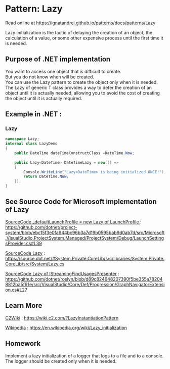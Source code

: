 
# Pattern:  Lazy

Read online at https://ignatandrei.github.io/patterns/docs/patterns/Lazy

<!-- id : 14 -->
Lazy initialization is the tactic of delaying the creation of an object, the calculation of a value, or some other expensive process until the first time it is needed.
## Purpose of .NET implementation

You want to access one object that is difficult to create.    <br />
But you do not know when will be created.    <br />
You can use the Lazy pattern to create the object only when it is needed.    <br />
The Lazy of generic T class provides a way to defer the creation of an object until it is actually needed, allowing you to avoid the cost of creating the object until it is actually required.    <br />

## Example in .NET : 


###  Lazy
```csharp showLineNumbers title="Lazy example for Pattern Lazy"
namespace Lazy;
internal class LazyDemo
{
    public DateTime dateTimeConstructClass =DateTime.Now;
    
    public Lazy<DateTime> DateTimeLazy = new(() =>
    {
        Console.WriteLine("Lazy<DateTime> is being initialized ONCE!");
        return DateTime.Now;
    });
}

```



## See Source Code for Microsoft implementation of Lazy


[SourceCode _defaultLaunchProfile = new Lazy of LaunchProfile ](https://github.com/dotnet/project-system/blob/ebc15f3e0fa644bc96b3a7d19b0595bab9d0ab7d/src/Microsoft.VisualStudio.ProjectSystem.Managed/ProjectSystem/Debug/LaunchSettingsProvider.cs#L39) : https://github.com/dotnet/project-system/blob/ebc15f3e0fa644bc96b3a7d19b0595bab9d0ab7d/src/Microsoft.VisualStudio.ProjectSystem.Managed/ProjectSystem/Debug/LaunchSettingsProvider.cs#L39

[SourceCode Lazy](https://source.dot.net/#System.Private.CoreLib/src/libraries/System.Private.CoreLib/src/System/Lazy.cs) : https://source.dot.net/#System.Private.CoreLib/src/libraries/System.Private.CoreLib/src/System/Lazy.cs

[SourceCode Lazy of IStreamingFindUsagesPresenter](https://github.com/dotnet/roslyn/blob/d89c824648207390f5be355a782048812ba5f91e/src/VisualStudio/Core/Def/Progression/GraphNavigatorExtension.cs#L27) : https://github.com/dotnet/roslyn/blob/d89c824648207390f5be355a782048812ba5f91e/src/VisualStudio/Core/Def/Progression/GraphNavigatorExtension.cs#L27


## Learn More


[C2Wiki](https://wiki.c2.com/?LazyInstantiationPattern) : https://wiki.c2.com/?LazyInstantiationPattern   

[Wikipedia](https://en.wikipedia.org/wiki/Lazy_initialization) : https://en.wikipedia.org/wiki/Lazy_initialization   


## Homework


Implement a lazy initialization of a logger that logs to a file and to a console.    <br />
The logger should be created only when it is needed.    <br />



